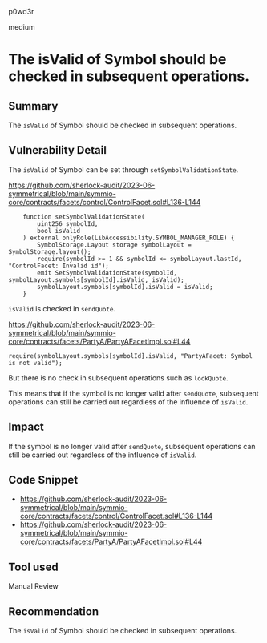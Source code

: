 p0wd3r

medium

# The isValid of Symbol should be checked in subsequent operations.

## Summary
The `isValid` of Symbol should be checked in subsequent operations.

## Vulnerability Detail
The `isValid` of Symbol can be set through `setSymbolValidationState`.

https://github.com/sherlock-audit/2023-06-symmetrical/blob/main/symmio-core/contracts/facets/control/ControlFacet.sol#L136-L144
```solidity
    function setSymbolValidationState(
        uint256 symbolId,
        bool isValid
    ) external onlyRole(LibAccessibility.SYMBOL_MANAGER_ROLE) {
        SymbolStorage.Layout storage symbolLayout = SymbolStorage.layout();
        require(symbolId >= 1 && symbolId <= symbolLayout.lastId, "ControlFacet: Invalid id");
        emit SetSymbolValidationState(symbolId, symbolLayout.symbols[symbolId].isValid, isValid);
        symbolLayout.symbols[symbolId].isValid = isValid;
    }
```

`isValid` is checked in `sendQuote`.

https://github.com/sherlock-audit/2023-06-symmetrical/blob/main/symmio-core/contracts/facets/PartyA/PartyAFacetImpl.sol#L44
```solidity
require(symbolLayout.symbols[symbolId].isValid, "PartyAFacet: Symbol is not valid");
```

But there is no check in subsequent operations such as `lockQuote`.

This means that if the symbol is no longer valid after `sendQuote`, subsequent operations can still be carried out regardless of the influence of `isValid`.
## Impact
If the symbol is no longer valid after `sendQuote`, subsequent operations can still be carried out regardless of the influence of `isValid`.
## Code Snippet
- https://github.com/sherlock-audit/2023-06-symmetrical/blob/main/symmio-core/contracts/facets/control/ControlFacet.sol#L136-L144
- https://github.com/sherlock-audit/2023-06-symmetrical/blob/main/symmio-core/contracts/facets/PartyA/PartyAFacetImpl.sol#L44
## Tool used

Manual Review

## Recommendation
The `isValid` of Symbol should be checked in subsequent operations.